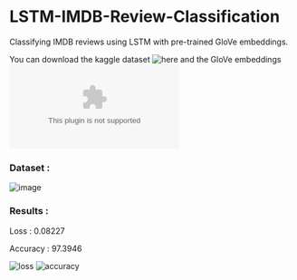 # LSTM-IMDB-Review-Classification
Classifying IMDB reviews using LSTM with pre-trained GloVe embeddings.

You can download the kaggle dataset ![here](https://www.kaggle.com/lakshmi25npathi/imdb-dataset-of-50k-movie-reviews) and the GloVe embeddings ![here](https://nlp.stanford.edu/data/glove.6B.zip)
### Dataset :
![image](https://user-images.githubusercontent.com/57902078/140650668-3f00fb0a-4c52-41f4-a9df-c5eae230c79f.png)


### Results :
Loss :     0.08227

Accuracy : 97.3946

![loss](https://user-images.githubusercontent.com/57902078/140650250-640ab80b-3388-4ca2-a67e-2318a6a9232e.png)
![accuracy](https://user-images.githubusercontent.com/57902078/140650251-30b1b061-af46-4a11-8a00-5c0f4a3bcaac.png)
